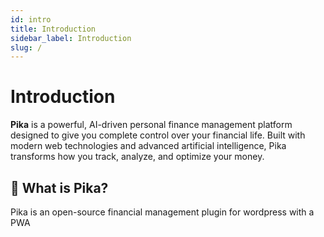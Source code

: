 ```yaml
---
id: intro
title: Introduction
sidebar_label: Introduction
slug: /
---
```


# Introduction

**Pika** is a powerful, AI-driven personal finance management platform designed to give you complete control over your financial life. Built with modern web technologies and advanced artificial intelligence, Pika transforms how you track, analyze, and optimize your money.

## 🚀 What is Pika?

Pika is an open-source financial management plugin for wordpress with a PWA